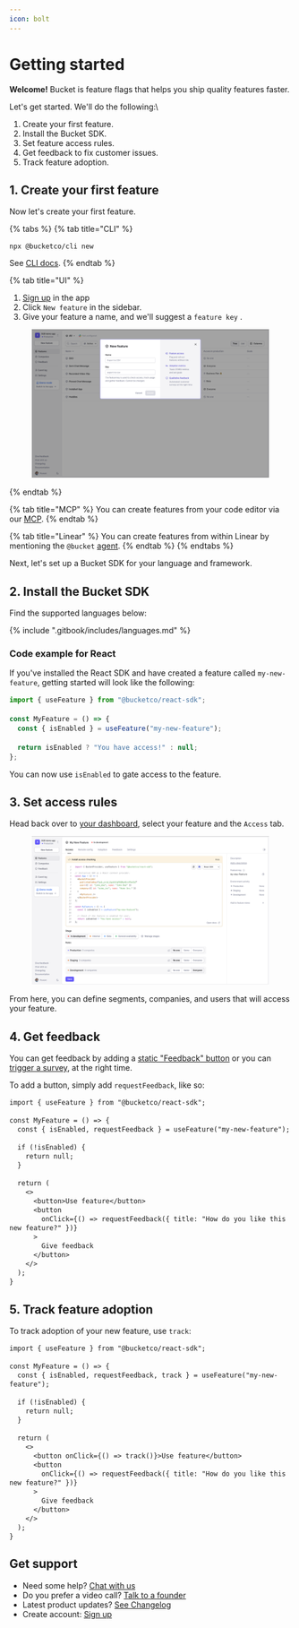 ```yaml
---
icon: bolt
---
```


# Getting started

**Welcome!** Bucket is feature flags that helps you ship quality features faster.&#x20;

Let's get started. We'll do the following:\


1. Create your first feature.
2. Install the Bucket SDK.
3. Set feature access rules.
4. Get feedback to fix customer issues.
5. Track feature adoption.

## 1. Create your first feature&#x20;

Now let's create your first feature.&#x20;

{% tabs %}
{% tab title="CLI" %}
```
npx @bucketco/cli new
```

See [CLI docs](sdk/documents/cli/).
{% endtab %}

{% tab title="UI" %}
1. [Sign up](https://app.bucket.co) in the app
2. Click `New feature` in the sidebar.
3. Give your feature a name, and we'll suggest a `feature key` .

<div data-full-width="false"><figure><img src=".gitbook/assets/image (8).png" alt=""><figcaption></figcaption></figure></div>
{% endtab %}

{% tab title="MCP" %}
You can create features from your code editor via our [MCP](api/mcp.md).
{% endtab %}

{% tab title="Linear" %}
You can create features from within Linear by mentioning the `@bucket` [agent](integrations/linear.md).
{% endtab %}
{% endtabs %}



Next, let's set up a Bucket SDK for your language and framework.

## 2. Install the Bucket SDK

Find the supported languages below:

{% include ".gitbook/includes/languages.md" %}

### Code example for React

If you've installed the React SDK and have created a feature called `my-new-feature`, getting started will look like the following:

```jsx
import { useFeature } from "@bucketco/react-sdk";

const MyFeature = () => {
  const { isEnabled } = useFeature("my-new-feature");

  return isEnabled ? "You have access!" : null;
};
```

You can now use `isEnabled` to gate access to the feature.&#x20;

## 3. Set access rules

Head back over to [your dashboard](https://app.bucket.co/), select your feature and the `Access` tab.

<figure><img src=".gitbook/assets/image (9).png" alt=""><figcaption></figcaption></figure>

From here, you can define segments, companies, and users that will access your feature.

## 4. Get feedback <a href="#next-steps-1" id="next-steps-1"></a>

You can get feedback by adding a [static "Feedback" button](product-handbook/feature-feedback/give-feedback-button.md) or you can [trigger a survey](product-handbook/feature-analysis/automated-feedback-surveys.md), at the right time.

To add a button, simply add `requestFeedback`, like so:

```tsx
import { useFeature } from "@bucketco/react-sdk";

const MyFeature = () => {
  const { isEnabled, requestFeedback } = useFeature("my-new-feature");

  if (!isEnabled) {
    return null;
  }

  return (
    <>
      <button>Use feature</button>
      <button
        onClick={() => requestFeedback({ title: "How do you like this new feature?" })}
      >
        Give feedback
      </button>
    </>
  );
}
```

## 5. Track feature adoption

To track adoption of your new feature, use `track`:

```tsx
import { useFeature } from "@bucketco/react-sdk";

const MyFeature = () => {
  const { isEnabled, requestFeedback, track } = useFeature("my-new-feature");

  if (!isEnabled) {
    return null;
  }

  return (
    <>
      <button onClick={() => track()}>Use feature</button>
      <button
        onClick={() => requestFeedback({ title: "How do you like this new feature?" })}
      >
        Give feedback
      </button>
    </>
  );
}
```

## Get support

* Need some help? [Chat with us](mailto:hello@bucket.co)
* Do you prefer a video call? [Talk to a founder](https://bucket.co/contact)
* Latest product updates? [See Changelog](https://bucket.co/changelog)
* Create account: [Sign up](https://app.bucket.co)
